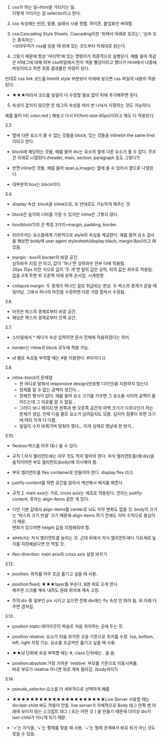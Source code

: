 1. css가 하는 일=html을 가리키는 일.  
이렇게 가리키는 걸 selector라고 한다.

2. css 속성에는 빈칸, 밑줄, 슬래쉬 사용 못함.  하이픈, 붙임표만 써야함.

3. css:Cascading Style Sheets.  Cascading이란 '위에서 아래로 흐르는', '상속 또는 종속하는'.  
=브라우저가 css를 읽을 때 위에 있는 코드부터 차례대로 읽는다.  

4. 그렇기 때문에 항상 '마지막'에 있는 명령어가 최종적으로 실행된다. 예를 들어 똑같은 h1태그에 대해 외부 css파일에서 먼저 색을 빨강이라고 했다가 html에서 나중에 파랑이라고 하면 최종 결과물은 파랑이 된다.  

반대로 css link 코드를 html의 style 부분보다 아래에 넣으면 css 파일의 내용이 적용된다.  

- ★★★따라서 코드를 일일이 다 수정할 필요 없이 뒤에 추가해주면 된다.

5. 속성이 겹치지 않으면 한 태그의 속성을 여러 번 나눠서 지정하는 것도 가능하다.  

예를 들어 h1{ color:red } 해놓고 다시 h1{font-size:40px}이라고 해도 다 적용된다.  

3.3  
- 옆에 다른 요소가 올 수 없는 것들을 block, 있는 것들을 inline(in the same line)이라고 한다.  

- block에 해당하는 것들, 예를 들어 div는 요소의 옆에 다른 요소가 올 수 없다. 무조건 아래로 나열된다.(header, main, section, paragraph 등도 그렇다?)  

- 반면 inline인 것들, 예를 들어 span,a,image는 옆에 올 수 있어서 옆으로 나열된다.

- 대부분의 box는 block이다.  

3.4.
- display 속성: block을 inline으로, 또 반대로도 가능하게 해주는 것.  

- block은 높이와 너비를 가질 수 있지만 inline은 그렇지 않다.  

- box(block?)의 큰 특징 3가지=margin, padding, border.

- 브라우저는 요소들에게 기본적으로 style의 속성을 제공한다. 예를 들어 요소 검사를 해보면 body에 user agent stylesheet{display:black; margin:8px}라고 돼있음.

- margin : box의 border의 바깥 공간.  
상하좌우 지정 안 하고, 값이 '하나'면 상하좌우 전부 다에 적용됨.  
20px 15px 이런 식으로 값이 '두 개'면 앞의 값은 상하, 뒤의 값은 좌우로 적용됨.  
값을 4개 주면 위 오른쪽 아래 왼쪽 순서임. 시계방향.  


- collapse margin: 두 경계가 하나인 걸로 취급되는 현상. 두 박스의 경계가 같을 때 일어남. 
그래서 하나의 마진을 수정하면  다른 거랑 합쳐서 수정됨.

3.6.  
- 마진은 박스의 경계로부터 바깥 공간.  
- 패딩은 박스의 경계로부터 안쪽 공간.

3.7.  

- 스타일에서 * 에다가 속성 입력하면 문서 전체에 적용하겠다는 의미.

- border는 inline과 block 모두에 적용 가능.  

- id 별로 속성을 부여할 때는 #을 이용한다. #아이디 {}  

3.8.  

- inline-block의 문제점  
    - 한 마디로 말해서 responsive design(반응형 디자인)을 지원하지 않는다.
    - 정체를 알 수 없는 공백이 생긴다...  
    - 정해진 형식이 없다. 예를 들어 요소 크기를 키우면 그 요소들 사이의 공백이 줄어드는데 그 이유를 알 수 없음...  
    - 그러다 보니 페이지 맨 왼쪽과 맨 오른쪽 공간의 여백 크기가 다르다던가 하는 문제가 생김. 언제 다음 줄로 요소가 넘어갈지도 모름. 심지어 컴퓨터 화면 크기에 따라 이게 다 다름. 
    - 일일이 수치 바꿔가며 맞춰야 했다... 이게 실제로 옛날에 한 방식...

3.10.  
- flexbox:박스를 아무 데나 둘 수 있다.  
- 규칙 1.자식 엘리먼트에는 아무 것도 적지 말아야 한다. 자식 엘리먼트들(예:div)을 움직이려면 부모 엘리먼트(body)에 지시해야 함.  
- 부모 엘리먼트를 flex container로 만들어야 한다. display:flex 라고.  
- justify-content를 하면 공간을 알아서 계산해서 배치를 해준다.  
- 규칙 2. main axis는 가로, cross axis는 세로로 적용된다. 전자는 justify-content, 후자는 align-items 같은 게 있다.  
- 다만 기본 값에서 align-items를 center로 놔도 아무 변화도 없을 것. body의 크기는 '박스의 크기 만큼' 크기 때문에 align-items 하기 전에도 이미 수직으로 중심이기 때문.  
변화가 있으려면 height 값을 지정해줘야 함.  
- stretch는 자식 엘리먼트를 늘리는 것. 근데 뒤에서 자식 엘리먼트에다 가로세로 높이를 지정해놨다면 안 먹힐 것.  

- flex-direction: main axis와 cross axis 설정 바꾸기.  

3.12.  

- position: 위치를 아주 조금 옮기고 싶을 때 사용.

-  position:fixed; ★★★layer를 부순다. &맨 위로 오게 한다.  
해주면 스크롤 계속 내려도 원래 위치에 계속 고정.  


- 주의:div 중 일부만 pix 시키고 싶으면 전체 div에는 fix 속성 안 줘야 됨. 위 아래 다 주면 겹쳐짐.  

3.13.  
- position static:레이아웃이 박슬르 처음 위치하는 곳에 두는 것.  

- position relative: 요쇼가 처음 위치한 곳을 기준으로 위치를 수정. top, bottom, left, right 지정 가능. 요소를 조금씩만 옮기고 싶을 때 사용.  

- ★★id 단위에 속성 부여할 때는 #, class 단위에는 . 을 씀.

- position:absolute:가장 가까운 'relative' 부모를 기준으로 이동시켜줌.  
바로 부모가 relative 아니면 위로 계속 올라감. (body까지?)  

3.14.  

- pseudo_selector:요소를 더 세부적으로 선택하게 해줌

- ★★★★★★★★★★★★★★★★★★★★★Live Server 사용할 때는 div:last-child 써도 적용이 안됨. live server가 자체적으로 Body 태그 안쪽 맨 아래에 보이지 않는 스크립트 태그 ( 또는 어떤 것 ) 을 만들기 때문에 더이상 div가 last-child가 아니게 되기 때문.  

- '>'는 자식을, '+'는 형제를 찾을 때 사용. '~'는 형제 관계에서 바로 뒤가 아닌 것도 찾을 수 있음. 


